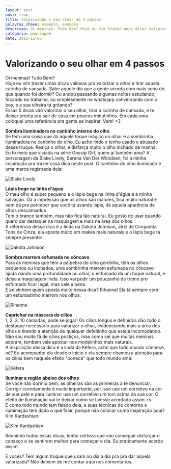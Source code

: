 ```yaml
---
layout: post
post: true
title: Valorizando o seu olhar em 4 passos
palavras_chave: exemplo, exemplo
descricao: Oi meninas! Tudo Bem? Hoje eu vim trazer umas dicas valiosas pra valorizar o olhar e tirar aquela carinha de cansada. Sabe aquele dia que a gente acorda com mais sono do que quando foi dormir? Ou andou passando algumas noites estudando, focando no trabalho, ou simplesmente no whatsapp conversando com o boy, e a sua olheira tá gritando?...
categoria: maquiagem
date: 2015-11-05
---
```


# Valorizando o seu olhar em 4 passos

Oi meninas! Tudo Bem?<br>
Hoje eu vim trazer umas dicas valiosas pra valorizar o olhar e tirar aquela carinha de cansada.
Sabe aquele dia que a gente acorda com mais sono do que quando foi dormir? Ou andou passando algumas noites estudando, focando no trabalho, ou simplesmente no whatsapp conversando com o boy, e a sua olheira tá gritando?<br>
Essas 5 dicas vão valorizar o seu olhar, tirar a carinha de cansada, e te deixar pronta pra sair de casa em poucos minutinhos. Em cada uma coloquei uma referência pra gente se inspirar. Vem! <3

**Sombra iluminadora no cantinho interno do olho**<br>
Se tem uma coisa que dá aquele toque mágico no olhar é a sombrinha iluminadora no cantinho do olho. Eu acho lindo e tenho usado e abusado desse truque. Realça o olhar, e disfarça muito o olho inchado de manhã. <br>
Eu to meio que viciada na série Gossip Girl, quem aí também ama? A personagem da Blake Lively, Serena Van Der Woodsen, foi a minha inspiração pra trazer essa dica neste post. O cantinho do olho iluminado é uma marca registrada dela:

![Blake Lively](../images/valorizando-seu-olhar/Blake.jpg)

**Lápis bege na linha d'água**<br>
O meu olho é super pequeno e o lápis bege na linha d'água é a minha salvação. Dá a impressão que os olhos são maiores, fica muito natural e nem dá pra perceber que você tá usando lápis, dá aquela aparência de olhos descansados. <br>
Tem o branco também, mas não fica tão natural. Eu gosto de usar quando quero dar destaque na maquiagem e mais na área dos olhos. <br>
A referência dessa dica é a linda da Dakota Johnson, atriz de Cinquenta Tons de Cinza, ela aposta muito em makes mais naturais e o lápis bege tá sempre presente:

![Dakota Johnson](../images/valorizando-seu-olhar/Dakota.jpg)

**Sombra marrom esfumada no côncavo**<br>
Para as meninas que têm a pálpebra do olho gordinha, têm os olhos pequenos ou inchados, uma sombrinha marrom esfumada no côncavo ajuda dando uma profundidade no olhar, o esfumado dá um toque natural, e deixa a maquiagem linda. Isso vai pedir um pouquinho de treino pro esfumado ficar legal, mas vale a pena. <br>
E adivinhem quem aposta muito nessa dica? Rihanna! Ela tá sempre com um esfumadinho marrom nos olhos:

![Rihanna](../images/valorizando-seu-olhar/Rihanna.jpg)

**Caprichar na máscara de cílios**<br>
1, 2, 3, 10 camadas, pode se jogar! Os cílios longos e definidos dāo todo o destaque necessário para valorizar o olhar, evidenciando mais a área dos olhos e tirando a atenção de qualquer defeitinho que esteja incomodando.
Não sou muito fã de cílios postiços, mas como sei que muitas meninas adoram, também vale apostar nos modelinhos mais naturais.<br>
A inspiração dessa dica é a linda da Kéfera, acho que todo mundo conhece, né? Eu acompanho ela desde o início e ela sempre chamou a atenção para os cílios bem naquele efeito "boneca" que todo mundo ama:

![Kéfera](../images/valorizando-seu-olhar/Kefera.jpg)

**Iluminar a região abaixo dos olhos**<br>
Se você não dormiu bem, as olheiras são as primeiras a te denunciar. Corrigir corretamente é muito importante, por isso use um corretivo na cor de sua pele e para iluminar use um corretivo um tom acima da sua cor. O efeito de iluminação vai te deixar como se tivesse acordado assim. rs<br>
E como todo mundo tem falado dela, e suas técnicas de contorno e iluminação tem dado o que falar, porque não colocar como inspiração aqui? Kim Kardashian:

![Kim Kardashian](../images/valorizando-seu-olhar/Kim.jpg)

Reunindo todos essas dicas, tenho certeza que vão conseguir disfarçar o cansaço e se sentirem melhor para começar o dia. Eu praticamente acordo assim:

E vocês? Tem algum truque que usam no dia a dia pra pra dar aquela valorizada? Não deixem de me contar aqui nos comentários.
